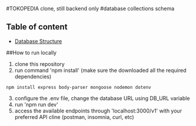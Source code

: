 #TOKOPEDIA clone, still backend only
#database collections schema 

## Table of content
* [Database Structure](#database-structure)



##How to run locally
1. clone this repository
2. run command 'npm install'
 (make sure the downloaded all the required dependencies) 
 ```
 npm install express body-parser mongoose nodemon dotenv
 ```
3. configure the .env file, change the database URL using DB_URL variable
4. run 'npm run dev'
5. access the available endpoints through 'localhost:3000/v1' with your preferred API cline (postman, insomnia, curl, etc)